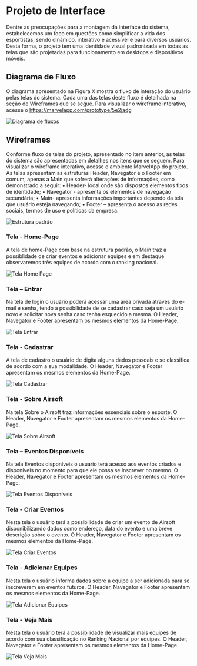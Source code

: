 
# Projeto de Interface
Dentre as preocupações para a montagem da interface do sistema, estabelecemos um foco em questões como simplificar a vida dos esportistas, sendo dinâmico, interativo e acessível e para diversos usuários. Desta forma, o projeto tem uma identidade visual padronizada em todas as telas que são projetadas para funcionamento em desktops e dispositivos móveis.

## Diagrama de Fluxo
O diagrama apresentado na Figura X mostra o fluxo de interação do usuário pelas telas do sistema. Cada uma das telas deste fluxo é detalhada na seção de Wireframes que se segue. Para visualizar o wireframe interativo, acesse o https://marvelapp.com/prototype/5e2jadg

![Diagrama de fluxos](img/diagrama_fluxo.PNG)

## Wireframes
Conforme fluxo de telas do projeto, apresentado no item anterior, as telas do sistema são apresentadas em detalhes nos itens que se seguem. Para visualizar o wireframe interativo, acesse o ambiente MarvelApp do projeto. As telas apresentam as estruturas Header, Navegator e o Footer em comum, apenas a Main que sofrerá alterações de informações, como demonstrado a seguir:
•	Header- local onde são dispostos elementos fixos de identidade; 
•	Navegator - apresenta os elementos de navegação secundária; 
•	Main- apresenta informações importantes dependo da tela que usuário esteja navegando; 
•	Footer – apresenta o acesso as redes sociais, termos de uso e políticas da empresa. 

![Estrutura padrão](img/estrutura_padrao.PNG)

### Tela - Home-Page
A tela de home-Page com base na estrutura padrão, o Main traz a possiblidade de criar eventos e adicionar equipes e em destaque observaremos três equipes de acordo com o ranking nacional. 

![Tela Home Page](img/home_page.png)
 
### Tela – Entrar
Na tela de login o usuário poderá acessar uma área privada através do e-mail e senha, tendo a possibilidade de se cadastrar caso seja um usuário novo e solicitar nova senha caso tenha esquecido a mesma. O Header, Navegator e Footer apresentam os mesmos elementos da Home-Page. 

![Tela Entrar](img/entrar.png)
 
### Tela - Cadastrar
A tela de cadastro o usuário de digita alguns dados pessoais e se classifica de acordo com a sua modalidade. O Header, Navegator e Footer apresentam os mesmos elementos da Home-Page.

![Tela Cadastrar](img/cadastrar.png)
 
### Tela - Sobre Airsoft
Na tela Sobre o Airsoft traz informações essenciais sobre o esporte. O Header, Navegator e Footer apresentam os mesmos elementos da Home-Page.

![Tela Sobre Airsoft](img/sobre_airsoft.png)

### Tela – Eventos Disponíveis
Na tela Eventos disponíveis o usuário terá acesso aos eventos criados e disponíveis no momento para que ele possa se inscrever no mesmo. O Header, Navegator e Footer apresentam os mesmos elementos da Home-Page.

![Tela Eventos Disponíveis](img/eventos_disponiveis.png)

### Tela - Criar Eventos
Nesta tela o usuário terá a possibilidade de criar um evento de Airsoft disponibilizando dados como endereço, data do evento e uma breve descrição sobre o evento. O Header, Navegator e Footer apresentam os mesmos elementos da Home-Page.

![Tela Criar Eventos](img/criar_eventos.png)

### Tela - Adicionar Equipes
Nesta tela o usuário informa dados sobre a equipe a ser adicionada para se inscreverem em eventos futuros. O Header, Navegator e Footer apresentam os mesmos elementos da Home-Page.

![Tela Adicionar Equipes](img/adicionar_equipes.png)

### Tela - Veja Mais
Nesta tela o usuário terá a possibilidade de visualizar mais equipes de acordo com sua classificação no Ranking Nacional por equipes. O Header, Navegator e Footer apresentam os mesmos elementos da Home-Page.

![Tela Veja Mais](img/veja_mais.png)